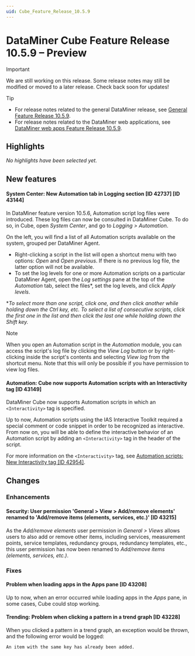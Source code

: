 ```yaml
---
uid: Cube_Feature_Release_10.5.9
---
```


# DataMiner Cube Feature Release 10.5.9 – Preview

> [!IMPORTANT]
> We are still working on this release. Some release notes may still be modified or moved to a later release. Check back soon for updates!

> [!TIP]
>
> - For release notes related to the general DataMiner release, see [General Feature Release 10.5.9](xref:General_Feature_Release_10.5.9).
> - For release notes related to the DataMiner web applications, see [DataMiner web apps Feature Release 10.5.9](xref:Web_apps_Feature_Release_10.5.9).

## Highlights

*No highlights have been selected yet.*

## New features

#### System Center: New Automation tab in Logging section [ID 42737] [ID 43144]

<!-- MR 10.4.0 [CU18] / 10.5.0 [CU6] - FR 10.5.9 -->

In DataMiner feature version 10.5.6, Automation script log files were introduced. These log files can now be consulted in DataMiner Cube. To do so, in Cube, open *System Center*, and go to *Logging > Automation*.

On the left, you will find a list of all Automation scripts available on the system, grouped per DataMiner Agent.

- Right-clicking a script in the list will open a shortcut menu with two options: *Open* and *Open previous*. If there is no previous log file, the latter option will not be available.
- To set the log levels for one or more Automation scripts on a particular DataMiner Agent, open the *Log settings* pane at the top of the *Automation* tab, select the files\*, set the log levels, and click *Apply levels*.

\**To select more than one script, click one, and then click another while holding down the Ctrl key, etc. To select a list of consecutive scripts, click the first one in the list and then click the last one while holding down the Shift key.*

> [!NOTE]
> When you open an Automation script in the *Automation* module, you can access the script's log file by clicking the *View Log* button or by right-clicking inside the script's contents and selecting *View log* from the shortcut menu. Note that this will only be possible if you have permission to view log files.

#### Automation: Cube now supports Automation scripts with an Interactivity tag [ID 43149]

<!-- MR 10.4.0 [CU18] / 10.5.0 [CU6] - FR 10.5.9 -->

DataMiner Cube now supports Automation scripts in which an `<Interactivity>` tag is specified.

Up to now, Automation scripts using the IAS Interactive Toolkit required a special comment or code snippet in order to be recognized as interactive. From now on, you will be able to define the interactive behavior of an Automation script by adding an `<Interactivity>` tag in the header of the script.

For more information on the `<Interactivity>` tag, see [Automation scripts: New Interactivity tag [ID 42954]](xref:General_Feature_Release_10.5.9#automation-scripts-new-interactivity-tag-id-42954).

## Changes

### Enhancements

#### Security: User permission 'General > View > Add/remove elements' renamed to 'Add/remove items (elements, services, etc.)' [ID 43215]

<!-- MR 10.4.0 [CU18] / 10.5.0 [CU6] - FR 10.5.9 -->

As the *Add/remove elements* user permission in *General > Views* allows users to also add or remove other items, including services, measurement points, service templates, redundancy groups, redundancy templates, etc., this user permission has now been renamed to *Add/remove items (elements, services, etc.)*.

### Fixes

#### Problem when loading apps in the Apps pane [ID 43208]

<!-- MR 10.4.0 [CU18] / 10.5.0 [CU6] - FR 10.5.9 -->

Up to now, when an error occurred while loading apps in the *Apps* pane, in some cases, Cube could stop working.

#### Trending: Problem when clicking a pattern in a trend graph [ID 43228]

<!-- MR 10.4.0 [CU18] / 10.5.0 [CU6] - FR 10.5.9 -->

When you clicked a pattern in a trend graph, an exception would be thrown, and the following error would be logged:

`An item with the same key has already been added.`
